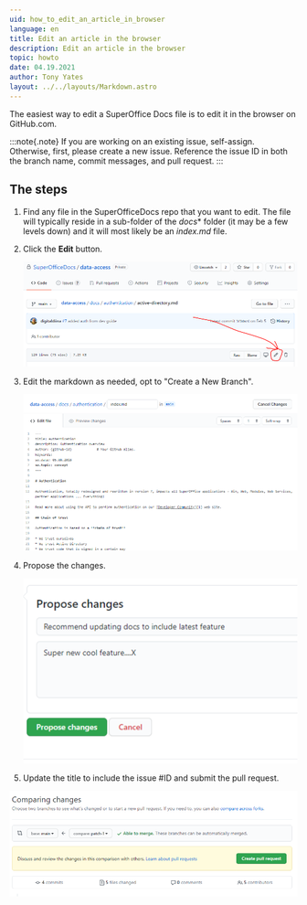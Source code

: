 ```yaml
---
uid: how_to_edit_an_article_in_browser
language: en
title: Edit an article in the browser
description: Edit an article in the browser
topic: howto
date: 04.19.2021
author: Tony Yates
layout: ../../layouts/Markdown.astro
---
```


<!-- # Edit an article in the browser -->

The easiest way to edit a SuperOffice Docs file is to edit it in the browser on GitHub.com.

:::note{.note}
If you are working on an existing issue, self-assign. Otherwise, first, please create a new issue. Reference the issue ID in both the branch name, commit messages, and pull request.
:::

## The steps

1. Find any file in the SuperOfficeDocs repo that you want to edit. The file will typically reside in a sub-folder of the *docs** folder (it may be a few levels down) and it will most likely be an *index.md* file.

2. Click the **Edit** button.

    ![Edit article in browser][img1]

3. Edit the markdown as needed, opt to "Create a New Branch".

    ![Edit Markdown in browser][img2]

4. Propose the changes.

    ![Edit Markdown in browser][img3]

5. Update the title to include the issue #ID and submit the pull request.

  ![Edit Markdown in browser][img4]

<!-- Referenced links-->

<!-- Referenced images-->
[img1]: ../../media/contribute/edit-article-on-github.png
[img2]: ../../media/contribute/edit-markdown-on-github.png
[img3]: ../../media/contribute/propose-changes-on-github.png
[img4]: ../../media/contribute/create-pull-request-on-github.png
